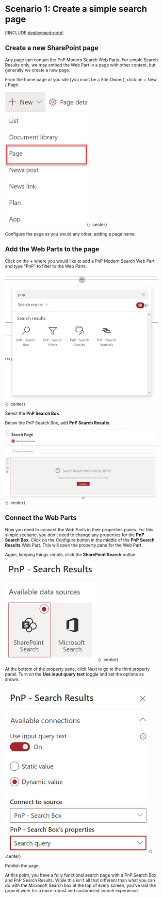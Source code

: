 
# Scenario 1: Create a simple search page

[!INCLUDE [deployment-note](includes/deployment-note.md)]

## Create a new SharePoint page

Any page can contain the PnP Modern Search Web Parts. For simple Search Results only, we may embed the Web Part in a page with other content, but generally we create a new page.

From the home page of you site (you must be a Site Owner), click on + New / Page.

![New Page](../assets/scenarios/create-simple-search-page/new-page.jpg){: .center}

Configure the page as you would any other, adding a page name.

## Add the Web Parts to the page

Click on the + where you would like to add a PnP Modern Search Web Part and type "PnP" to filter to the Web Parts.

![Web Part Toolbox searching for PnP Modern Search](../assets/scenarios/create-simple-search-page/web-part-toolbox-pnp-modern-search.jpg){: .center}

Select the **PnP Search Box**.

Below the PnP Search Box, add **PnP Search Results**.

![Add Web Parts to page](../assets/scenarios/create-simple-search-page/add-web-parts-to-page.jpg){: .center}

## Connect the Web Parts

Now you need to connect the Web Parts in their properties panes. For this simple scenario, you don't need to change any properties for the **PnP Search Box**. Click on the Configure button in the middle of the **PnP Search Results** Web Part. This will open the property pane for the Web Part.

Again, keeping things simple, click the **SharePoint Search** button.

![Available data sources](../assets/scenarios/create-simple-search-page/available-data-sources.jpg){: .center}

At the bottom of the property pane, click Next to go to the third property panel. Turn on the **Use input query text** toggle and set the options as shown.

![Use input query text](../assets/scenarios/create-simple-search-page/use-input-query-text.jpg){: .center}

Publish the page.

At this point, you have a fully functional search page with a PnP Search Box and PnP Search Results. While this isn't all that different than what you can do with the Microsoft Search box at the top of every screen, you've laid the ground work for a more robust and customized search experience.
